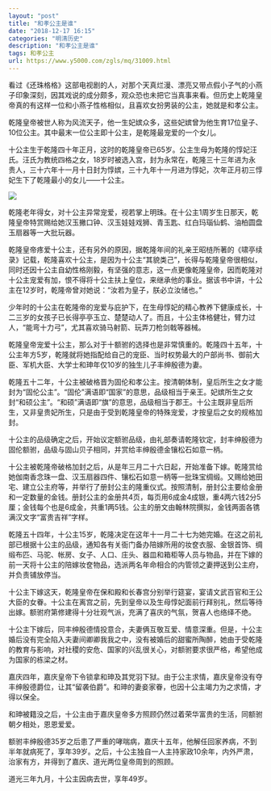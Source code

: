 ```yaml
---
layout: "post"
title: "和孝公主是谁"
date: "2018-12-17 16:15"
categories: "明清历史"
description: "和孝公主是谁"
tags: 和孝公主
url: https://www.y5000.com/zgls/mq/31009.html
---
```






看过《还珠格格》这部电视剧的人，对那个天真烂漫、漂亮又带点假小子气的小燕子印象深刻，因其戏说的成分颇多，观众恐也未把它当真事来看。但历史上乾隆皇帝真的有这样一位和小燕子性格相似，且喜欢女扮男装的公主，她就是和孝公主。

乾隆皇帝被世人称为风流天子，他一生妃嫔众多，这些妃嫔曾为他生育17位皇子、10位公主。其中最末一位公主即十公主，是乾隆最宠爱的一个女儿。

十公主生于乾隆四十年正月，这时的乾隆皇帝已65岁。公主生母为乾隆的惇妃汪氏。汪氏为教统四格之女，18岁时被选入宫，封为永常在，乾隆三十三年进为永贵人，三十六年十一月十日封为惇嫔，三十九年十一月进为惇妃，次年正月初三惇妃生下了乾隆最小的女儿——十公主。

![](https://img.y5000.com/uploads/allimg/180622/8-1P622110H5557.jpg)

乾隆老年得女，对十公主异常宠爱，视若掌上明珠。在十公主1周岁生日那天，乾隆皇帝特赏赐给她汉玉撇口钟、汉玉娃娃戏狮、青玉匙、红白玛瑙仙鹤、油柏圆盘玉扇器等一大批玩器。

乾隆皇帝疼爱十公主，还有另外的原因，据乾隆年间的礼亲王昭梿所著的《啸亭续录》记载，乾隆喜欢十公主，是因为十公主“其貌类己”，长得与乾隆皇帝很相似，同时还因十公主自幼性格刚毅，有坚强的意志，这一点更像乾隆皇帝，因而乾隆对十公主宠爱有加，恨不得将十公主扶上皇位，来继承他的事业。据该书中讲，十公主在12岁时，乾隆帝曾对她说：“汝若为皇子，朕必立汝储也。”

少年时的十公主在乾隆帝的宠爱与庇护下，在生母惇妃的精心教养下健康成长，十二三岁的女孩子已长得亭亭玉立、楚楚动人了。而且，十公主体格健壮，臂力过人，“能弯十力弓”，尤其喜欢骑马射箭、玩弄刀枪剑戟等器械。

乾隆皇帝宠爱十公主，那么对于十额驸的选择也是非常慎重的。乾隆四十五年，十公主年方5岁，乾隆就将她指配给自己的宠臣、当时权势最大的户部尚书、御前大臣、军机大臣、大学士和珅年仅10岁的独生儿子丰绅殷德为妻。

乾隆五十二年，十公主被破格晋为固伦和孝公主。按清朝体制，皇后所生之女才能封为“固伦公主”。“固伦”满语即“国家”的意思，品级相当于亲王。妃嫔所生之女封“和硕公主”。“和硕”满语即“旗”的意思，品级相当于郡王。十公主既非皇后所生，又非皇贵妃所生，只是由于受到乾隆皇帝的特殊宠爱，才按皇后之女的规格加封。

十公主的品级确定之后，开始议定额驸品级，由礼部奏请乾隆钦定，封丰绅殷德为固伦额驸，品级与固山贝子相同，并赏给丰绅殷德金镶松石如意一柄。

十公主被乾隆帝破格加封之后，从是年三月二十六日起，开始准备下嫁。乾隆赏给她伽南香念珠一盘、汉玉扇器四件、镶松石如意一柄等一批珠宝绸缎。又赐给她田宅、建立公主府等，并举行了册封公主的隆重仪式。按照清制，册封公主要给金册和一定数量的金钱。册封公主的金册共4页，每页用6成金4成银，重4两六钱2分5厘；金钱每个也是6成金，共重1两5钱。公主的册文由翰林院撰拟，金钱两面各镌满汉文字“富贵吉祥”字样。

乾隆五十四年，十公主15岁，乾隆决定在这年十一月二十七为她完婚。在这之前礼部已根据十公主的品级，通知各有关衙门备办陪嫁所用的妆奁衣服、金银首饰、绸缎布匹、马驼、帐房、女子、人口、庄头、器皿和箱柜等人员与物品，并在下嫁的前一天将十公主的陪嫁妆奁物品，选派两名年命相合的内管领之妻押送到公主府，并负责铺放停当。

十公主下嫁这天，乾隆皇帝在保和殿和长春宫分别举行筵宴，宴请文武百官和王公大臣的女眷。十公主在离宫之前，先到皇帝以及生母惇妃面前行拜别礼，然后等待出嫁。额驸府第修建得十分壮观气派，充满了喜庆的气氛，贺喜人也络绎不绝。

十公主下嫁后，同丰绅殷德情投意合，夫妻俩互敬互爱、情意深重。但是，十公主婚后没有完全陷入夫妻间卿卿我我之中，没有被婚后的甜蜜所陶醉，她由于受乾隆的教育与影响，对社稷的安危、国家的兴乱很关心，对额驸要求很严格，希望他成为国家的栋梁之材。

嘉庆四年，嘉庆皇帝下令锁拿和珅及其党羽下狱。由于公主求情，嘉庆皇帝没有夺丰绅殷德爵位，让其“留袭伯爵”。和珅的妻妾家眷，也因十公主竭力为之求情，才得以保全。

和珅被籍没之后，十公主由于嘉庆皇帝多方照顾仍然过着荣华富贵的生活，同额驸朝夕相处，恩恩爱爱。

额驸丰绅殷德35岁之后患了严重的哮喘病，嘉庆十五年，他解任回家养病，不到半年就病死了，享年39岁。之后，十公主独自一人主持家政10余年，内外严肃，治家有方，并得到了嘉庆、道光两位皇帝周到的照顾。

道光三年九月，十公主因病去世，享年49岁。
